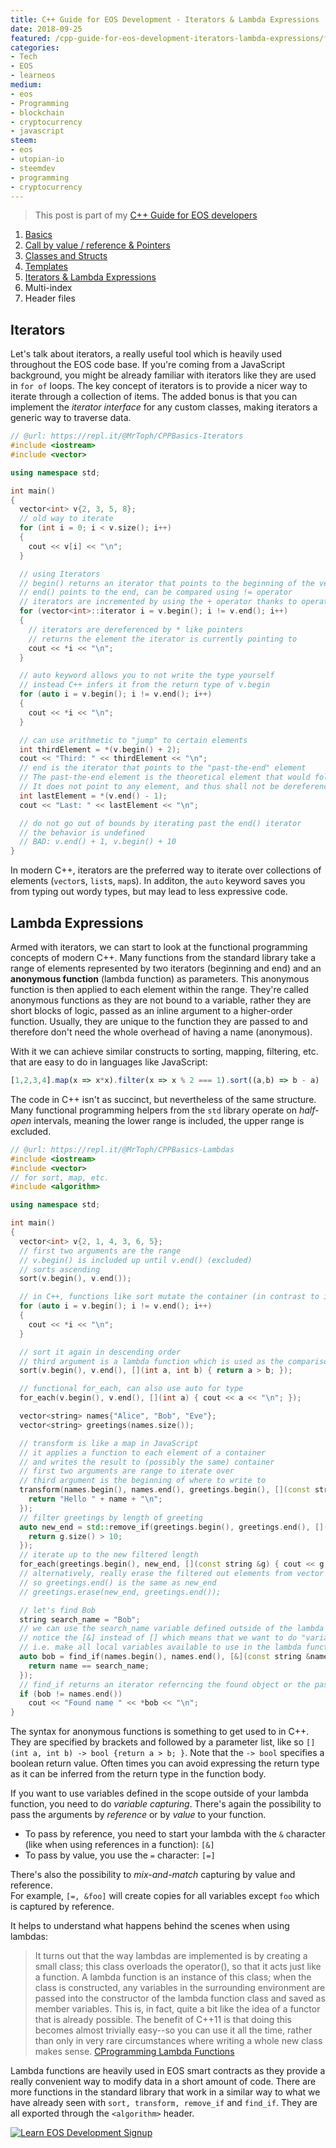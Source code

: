 ```yaml
---
title: C++ Guide for EOS Development - Iterators & Lambda Expressions
date: 2018-09-25
featured: /cpp-guide-for-eos-development-iterators-lambda-expressions/featured.png
categories:
- Tech
- EOS
- learneos
medium:
- eos
- Programming
- blockchain
- cryptocurrency
- javascript
steem:
- eos
- utopian-io
- steemdev
- programming
- cryptocurrency
---
```


> This post is part of my [C++ Guide for EOS developers](/categories/learneos)

1. [Basics](/cpp-guide-for-eos-development-basics/)
1. [Call by value / reference & Pointers](/cpp-guide-for-eos-development-call-by-value-reference/)
1. [Classes and Structs](/cpp-guide-for-eos-development-classes-and-structs/)
1. [Templates](/cpp-guide-for-eos-development-templates)
1. [Iterators & Lambda Expressions](/cpp-guide-for-eos-development-iterators-lambda-expressions)
1. Multi-index
1. Header files

## Iterators

Let's talk about iterators, a really useful tool which is heavily used throughout the EOS code base.
If you're coming from a JavaScript background, you might be already familiar with iterators like they are used in `for of` loops.
The key concept of iterators is to provide a nicer way to iterate through a collection of items.
The added bonus is that you can implement the _iterator interface_ for any custom classes, making iterators a generic way to traverse data.

```cpp
// @url: https://repl.it/@MrToph/CPPBasics-Iterators
#include <iostream>
#include <vector>

using namespace std;

int main()
{
  vector<int> v{2, 3, 5, 8};
  // old way to iterate
  for (int i = 0; i < v.size(); i++)
  {
    cout << v[i] << "\n";
  }

  // using Iterators
  // begin() returns an iterator that points to the beginning of the vector
  // end() points to the end, can be compared using != operator
  // iterators are incremented by using the + operator thanks to operator-overloading
  for (vector<int>::iterator i = v.begin(); i != v.end(); i++)
  {
    // iterators are dereferenced by * like pointers
    // returns the element the iterator is currently pointing to
    cout << *i << "\n";
  }

  // auto keyword allows you to not write the type yourself
  // instead C++ infers it from the return type of v.begin
  for (auto i = v.begin(); i != v.end(); i++)
  {
    cout << *i << "\n";
  }

  // can use arithmetic to "jump" to certain elements
  int thirdElement = *(v.begin() + 2);
  cout << "Third: " << thirdElement << "\n";
  // end is the iterator that points to the "past-the-end" element
  // The past-the-end element is the theoretical element that would follow the last element in the vector.
  // It does not point to any element, and thus shall not be dereferenced.
  int lastElement = *(v.end() - 1);
  cout << "Last: " << lastElement << "\n";

  // do not go out of bounds by iterating past the end() iterator
  // the behavior is undefined
  // BAD: v.end() + 1, v.begin() + 10
}

```

In modern C++, iterators are the preferred way to iterate over collections of elements (`vector`s, `list`s, `map`s).
In additon, the `auto` keyword saves you from typing out wordy types, but may lead to less expressive code.

## Lambda Expressions

Armed with iterators, we can start to look at the functional programming concepts of modern C++.
Many functions from the standard library take a range of elements represented by two iterators (beginning and end) and an **anonymous function** (lambda function) as parameters.
This anonymous function is then applied to each element within the range.
They're called anonymous functions as they are not bound to a variable, rather they are short blocks of logic, passed as an inline argument to a higher-order function.
Usually, they are unique to the function they are passed to and therefore don't need the whole overhead of having a name (anonymous).

With it we can achieve similar constructs to sorting, mapping, filtering, etc. that are easy to do in languages like JavaScript:

```js
[1,2,3,4].map(x => x*x).filter(x => x % 2 === 1).sort((a,b) => b - a)
```

The code in C++ isn't as succinct, but nevertheless of the same structure.
Many functional programming helpers from the `std` library operate on _half-open_ intervals, meaning the lower range is included, the upper range is excluded.

```cpp
// @url: https://repl.it/@MrToph/CPPBasics-Lambdas
#include <iostream>
#include <vector>
// for sort, map, etc.
#include <algorithm>

using namespace std;

int main()
{
  vector<int> v{2, 1, 4, 3, 6, 5};
  // first two arguments are the range
  // v.begin() is included up until v.end() (excluded)
  // sorts ascending
  sort(v.begin(), v.end());

  // in C++, functions like sort mutate the container (in contrast to immutability and returning new arrays in other languages)
  for (auto i = v.begin(); i != v.end(); i++)
  {
    cout << *i << "\n";
  }

  // sort it again in descending order
  // third argument is a lambda function which is used as the comparison for the sort
  sort(v.begin(), v.end(), [](int a, int b) { return a > b; });

  // functional for_each, can also use auto for type
  for_each(v.begin(), v.end(), [](int a) { cout << a << "\n"; });

  vector<string> names{"Alice", "Bob", "Eve"};
  vector<string> greetings(names.size());

  // transform is like a map in JavaScript
  // it applies a function to each element of a container
  // and writes the result to (possibly the same) container
  // first two arguments are range to iterate over
  // third argument is the beginning of where to write to
  transform(names.begin(), names.end(), greetings.begin(), [](const string &name) {
    return "Hello " + name + "\n";
  });
  // filter greetings by length of greeting
  auto new_end = std::remove_if(greetings.begin(), greetings.end(), [](const string &g) {
    return g.size() > 10;
  });
  // iterate up to the new filtered length
  for_each(greetings.begin(), new_end, [](const string &g) { cout << g; });
  // alternatively, really erase the filtered out elements from vector
  // so greetings.end() is the same as new_end
  // greetings.erase(new_end, greetings.end());

  // let's find Bob
  string search_name = "Bob";
  // we can use the search_name variable defined outside of the lambda scope
  // notice the [&] instead of [] which means that we want to do "variable capturing"
  // i.e. make all local variables available to use in the lambda function
  auto bob = find_if(names.begin(), names.end(), [&](const string &name) {
    return name == search_name;
  });
  // find_if returns an iterator referncing the found object or the past-the-end iterator if nothing was found
  if (bob != names.end())
    cout << "Found name " << *bob << "\n";
}

```

The syntax for anonymous functions is something to get used to in C++.
They are specified by brackets and followed by a parameter list, like so `[](int a, int b) -> bool {return a > b; }`.
Note that the `-> bool` specifies a boolean return value. Often times you can avoid expressing the return type as it can be inferred from the return type in the function body.

If you want to use variables defined in the scope outside of your lambda function, you need to do _variable capturing_.
There's again the possibility to pass the arguments by _reference_ or by _value_ to your function.

* To pass by reference, you need to start your lambda with the `&` character (like when using references in a function): `[&]`
* To pass by value, you use the `=` character: `[=]`

There's also the possibility to _mix-and-match_ capturing by value and reference.  
For example, `[=, &foo]` will create copies for all variables except `foo` which is captured by reference.

It helps to understand what happens behind the scenes when using lambdas:

> It turns out that the way lambdas are implemented is by creating a small class; this class overloads the operator(), so that it acts just like a function. A lambda function is an instance of this class; when the class is constructed, any variables in the surrounding environment are passed into the constructor of the lambda function class and saved as member variables. This is, in fact, quite a bit like the idea of a functor that is already possible. The benefit of C++11 is that doing this becomes almost trivially easy--so you can use it all the time, rather than only in very rare circumstances where writing a whole new class makes sense. [CProgramming Lambda Functions](https://www.cprogramming.com/c++11/c++11-lambda-closures.html)

Lambda functions are heavily used in EOS smart contracts as they provide a really convenient way to modify data in a short amount of code.
There are more functions in the standard library that work in a similar way to what we have already seen with `sort, transform, remove_if` and `find_if`.
They are all exported through the `<algorithm>` header.

[![Learn EOS Development Signup](https://cmichel.io/images/learneos_subscribe.png)](https://learneos.one#modal)
